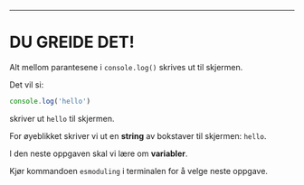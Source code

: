 ---

# DU GREIDE DET!

Alt mellom parantesene i `console.log()` skrives ut til skjermen.

Det vil si:

```js
console.log('hello')
```

skriver ut `hello` til skjermen.

For øyeblikket skriver vi ut en **string** av bokstaver til skjermen: `hello`.

I den neste oppgaven skal vi lære om **variabler**.

Kjør kommandoen `esmoduling` i terminalen for å velge neste oppgave.
